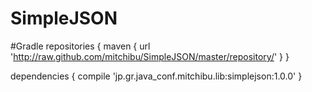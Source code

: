 # SimpleJSON

#Gradle
repositories {
    maven { url 'http://raw.github.com/mitchibu/SimpleJSON/master/repository/' }
}

dependencies {
    compile 'jp.gr.java_conf.mitchibu.lib:simplejson:1.0.0'
}
